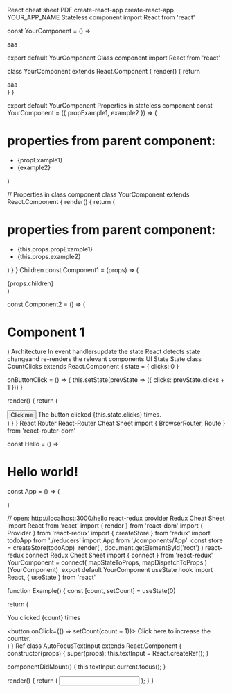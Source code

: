 React cheat sheet
PDF
create-react-app
create-react-app YOUR_APP_NAME
Stateless component
import React from 'react'

const YourComponent = () => <div>aaa</div>

export default YourComponent
Class component
import React from 'react'

class YourComponent extends React.Component {
  render() {
    return <div>aaa</div>
  }
}

export default YourComponent
Properties in stateless component
const YourComponent = ({ propExample1, example2 }) => (
  <div>
    <h1>properties from parent component:</h1>
    <ul>
      <li>{propExample1}</li>
      <li>{example2}</li>
    </ul>
  </div>
)

// <YourComponent propExample1="aaa" example2="bbb" />
Properties in class component
class YourComponent extends React.Component {
  render() {
    return (
      <div>
        <h1>
          properties from parent component:
        </h1>
        <ul>
          <li>{this.props.propExample1}</li>
          <li>{this.props.example2}</li>
        </ul>
      </div>
    )
  }
}
Children
const Component1 = (props) => (
  <div>{props.children}</div>
)

const Component2 = () => (
  <Component1>
    <h1>Component 1</h1>
  </Component1>
)
Architecture
In event handlersupdate the state
React detects state changeand re-renders the relevant components
UI
State
State
class CountClicks extends React.Component {
  state = {
    clicks: 0
  }

  onButtonClick = () => {
    this.setState(prevState => ({
      clicks: prevState.clicks + 1
    }))
  }

  render() {
    return (
      <div>
        <button onClick={this.onButtonClick}>
          Click me
        </button>
        <span>
          The button clicked 
          {this.state.clicks} times.
        </span>
      </div>
    )
  }
}
React Router
React-Router Cheat Sheet
import { 
  BrowserRouter, 
  Route 
} from 'react-router-dom'

const Hello = () => <h1>Hello world!</h1>

const App = () => (
  <BrowserRouter>
    <div>
      <Route path="/hello" component={Hello}/>
    </div>
  </BrowserRouter>
)

// open: http://localhost:3000/hello
react-redux provider
Redux Cheat Sheet
import React from 'react'
import { render } from 'react-dom'
import { Provider } from 'react-redux'
import { createStore } from 'redux'
import todoApp from './reducers'
import App from './components/App'
​
const store = createStore(todoApp)
​
render(
  <Provider store={store}>
    <App />
  </Provider>,
  document.getElementById('root')
)
react-redux connect
Redux Cheat Sheet
import { connect } from 'react-redux'
​
YourComponent = connect(
  mapStateToProps,
  mapDispatchToProps
)(YourComponent)
​
export default YourComponent
useState hook
import React, { useState } from 'react'

function Example() {
  const [count, setCount] = useState(0)

  return (
    <div>
      <p>You clicked {count} times</p>
      <button onClick={() => setCount(count + 1)}>
        Click here to increase the counter.
      </button>
    </div>
  )
}
Ref
class AutoFocusTextInput extends React.Component {
  constructor(props) {
    super(props);
    this.textInput = React.createRef();
  }

  componentDidMount() {
    this.textInput.current.focus();
  }

  render() {
    return (
      <input ref={this.textInput} />
    );
  }
}
